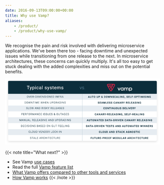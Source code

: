 ```yaml
---
date: 2016-09-13T09:00:00+00:00
title: Why use Vamp?
aliases:
    - /product/
    - /product/why-use-vamp/
---
```


We recognise the pain and risk involved with delivering microservice applications.  We've been there too - facing downtime and unexpected issues while transitioning from one release to the next.
In microservice architectures, these concerns can quickly multiply. It's all too easy to get stuck dealing with the added complexities and miss out on the potential benefits.

![](/images/typical-systems-vs-vamp.png)

{{< note title="What next?" >}}
* See Vamp [use cases](/product/use-cases/)
* Read the full [Vamp feature list](/product/feature-list/)
* [What Vamp offers compared to other tools and services](/product/vamp-compared-to/proxies-and-load-balancers/)
* [How Vamp works](/documentation/how-vamp-works/architecture-and-components)
{{< /note >}}
